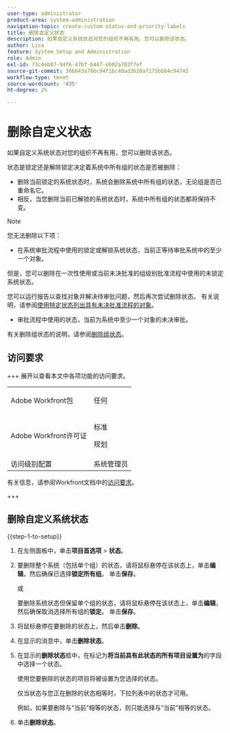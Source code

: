 ```yaml
---
user-type: administrator
product-area: system-administration
navigation-topic: create-custom-status-and-priority-labels
title: 删除自定义状态
description: 如果自定义系统状态对您的组织不再有用，您可以删除该状态。
author: Lisa
feature: System Setup and Administration
role: Admin
exl-id: 73c4eb87-94f6-47bf-b447-eb02a703f7ef
source-git-commit: 366043a786c94f1bc40ad3b20af175bb84c94742
workflow-type: tm+mt
source-wordcount: '435'
ht-degree: 2%

---
```


# 删除自定义状态

如果自定义系统状态对您的组织不再有用，您可以删除该状态。

状态是锁定还是解除锁定决定着系统中所有组的状态是否被删除：

* 删除当前锁定的系统状态时，系统会删除系统中所有组的状态，无论组是否已重命名它。
* 相反，当您删除当前已解锁的系统状态时，系统中所有组的状态都将保持不变。


>[!NOTE]
>
>您无法删除以下项：
>
>* 在系统审批流程中使用的锁定或解锁系统状态，当前正等待审批系统中的至少一个对象。
>
>  但是，您可以删除在一次性使用或当前未决批准的组级别批准流程中使用的未锁定系统状态。
>
>  您可以运行报告以查找对象并解决待审批问题，然后再次尝试删除状态。 有关说明，请参阅[使用特定状态列出具有未决批准流程的对象](../../../administration-and-setup/customize-workfront/creating-custom-status-and-priority-labels/list-objects-pending-approval-certain-status.md)。
>
>* 审批流程中使用的状态，当前为系统中至少一个对象的未决审批。

有关删除组状态的说明，请参阅[删除组状态](../../../administration-and-setup/manage-groups/manage-group-statuses/delete-a-group-status.md)。

## 访问要求

+++ 展开以查看本文中各项功能的访问要求。

<table style="table-layout:auto"> 
 <col> 
 <col> 
 <tbody> 
  <tr> 
   <td>Adobe Workfront包</td> 
   <td><p>任何</p></td> 
  </tr> 
  <tr> 
   <td>Adobe Workfront许可证</td> 
   <td><p>标准</p>
       <p>规划</p></td>
  </tr> 
  <tr> 
   <td>访问级别配置</td> 
   <td>系统管理员</td> 
  </tr> 
 </tbody> 
</table>

有关信息，请参阅Workfront文档中的[访问要求](/help/quicksilver/administration-and-setup/add-users/access-levels-and-object-permissions/access-level-requirements-in-documentation.md)。

+++

## 删除自定义系统状态

{{step-1-to-setup}}

1. 在左侧面板中，单击&#x200B;**项目首选项** > **状态**。

1. 要删除整个系统（包括单个组）的状态，请将鼠标悬停在该状态上，单击&#x200B;**编辑**，然后确保已选择&#x200B;**锁定所有组**。 单击&#x200B;**保存**。

   或

   要删除系统状态但保留单个组的状态，请将鼠标悬停在该状态上，单击&#x200B;**编辑**，然后确保取消选择所有组的&#x200B;**锁定**。 单击&#x200B;**保存**。

1. 将鼠标悬停在要删除的状态上，然后单击&#x200B;**删除**。
1. 在显示的消息中，单击&#x200B;**删除状态**。
1. 在显示的&#x200B;**删除状态**&#x200B;框中，在标记为&#x200B;**将当前具有此状态的所有项目设置为**&#x200B;的字段中选择一个状态。

   使用您要删除的状态的项目将被设置为您选择的状态。

   仅当状态与您正在删除的状态相等时，下拉列表中的状态才可用。

   例如，如果要删除与“当前”相等的状态，则只能选择与“当前”相等的状态。

1. 单击&#x200B;**删除状态**。
